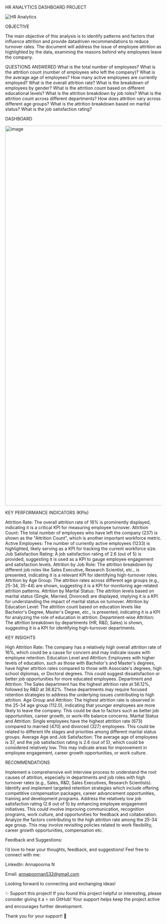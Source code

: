 HR ANALYTICS DASHBOARD PROJECT


![HR  Analytics](https://github.com/user-attachments/assets/73ef665d-f641-48a7-892e-0e6ef9ef463b)

OBJECTIVE

The main objective of this analysis is to identify patterns and factors that influence attrition and provide datadriven recommendations to reduce turnover rates. The document will address the issue of employee attrition as highlighted by the data, examining the reasons behind why employees leave the company.

QUESTIONS ANSWERED
What is the total number of employees?
What is the attrition count (number of employees who left the company)?
What is the average age of employees?
How many active employees are currently employed?
What is the overall attrition rate?
What is the breakdown of employees by gender?
What is the attrition count based on different educational levels?
What is the attrition breakdown by job roles?
What is the attrition count across different departments?
How does attrition vary across different age groups?
What is the attrition breakdown based on marital status?
What is the job satisfaction rating?

DASHBOARD

<img width="2423" height="1222" alt="image" src="https://github.com/user-attachments/assets/c8d4633a-4341-4235-993b-332d9c140144" />


KEY PERFORMANCE INDICATORS (KPIs)

Attrition Rate: The overall attrition rate of 16% is prominently displayed, indicating it is a critical KPI for measuring employee turnover.
Attrition Count: The total number of employees who have left the company (237) is shown as the "Attrition Count", which is another important workforce metric.
Active Employees: The number of currently active employees (1233) is highlighted, likely serving as a KPI for tracking the current workforce size.
Job Satisfaction Rating: A job satisfaction rating of 2.6 (out of 5) is provided, suggesting it is used as a KPI to gauge employee engagement and satisfaction levels.
Attrition by Job Role: The attrition breakdown by different job roles like Sales Executive, Research Scientist, etc., is presented, indicating it is a relevant KPI for identifying high-turnover roles.
Attrition by Age Group: The attrition rates across different age groups (e.g., 25-34, 35-44) are shown, suggesting it is a KPI for monitoring age-related attrition patterns.
Attrition by Marital Status: The attrition levels based on marital status (Single, Married, Divorced) are displayed, implying it is a KPI for understanding the impact of marital status on turnover.
Attrition by Education Level: The attrition count based on education levels like Bachelor's Degree, Master's Degree, etc., is presented, indicating it is a KPI for analyzing the role of education in attrition.
Department-wise Attrition: The attrition breakdown by departments (HR, R&D, Sales) is shown, suggesting it is a KPI for identifying high-turnover departments.

KEY INSIGHTS

High Attrition Rate: The company has a relatively high overall attrition rate of 16%, which could be a cause for concern and may indicate issues with employee retention.
Education Level and Attrition: Employees with higher levels of education, such as those with Bachelor's and Master's degrees, have higher attrition rates compared to those with Associate's degrees, high school diplomas, or Doctoral degrees. This could suggest dissatisfaction or better job opportunities for more educated employees.
Department and Attrition: The Sales department has the highest attrition rate at 56.12%, followed by R&D at 38.82%. These departments may require focused retention strategies to address the underlying issues contributing to high attrition.
Age Group and Attrition: The highest attrition rate is observed in the 25-34 age group (112.0), indicating that younger employees are more likely to leave the company. This could be due to factors such as better job opportunities, career growth, or work-life balance concerns.
Marital Status and Attrition: Single employees have the highest attrition rate (673) compared to married (470) and divorced (327) employees. This could be related to different life stages and priorities among different marital status groups.
Average Age and Job Satisfaction: The average age of employees is 37, and the job satisfaction rating is 2.6 (out of 5), which could be considered relatively low. This may indicate areas for improvement in employee engagement, career growth opportunities, or work culture.

RECOMMENDATIONS

Implement a comprehensive exit interview process to understand the root causes of attrition, especially in departments and job roles with high turnover rates (e.g., Sales, R&D, Sales Executives, Research Scientists).
Identify and implement targeted retention strategies which include offering competitive compensation packages, career advancement opportunities, training and development programs.
Address the relatively low job satisfaction rating (2.6 out of 5) by enhancing employee engagement initiatives. This could involve improving communication, recognition programs, work culture, and opportunities for feedback and collaboration.
Analyze the factors contributing to the high attrition rate among the 25-34 age group. This may involve revisiting policies related to work flexibility, career growth opportunities, compensation etc.

Feedback and Suggestions:

I’d love to hear your thoughts, feedback, and suggestions! Feel free to connect with me:

LinkedIn: Annapoorna N

Email: annapoornan532@gmail.com

Looking forward to connecting and exchanging ideas!

✨ Support this project!
If you found this project helpful or interesting, please consider giving it a ⭐ on GitHub! Your support helps keep the project active and encourages further development.

Thank you for your support! 💖


